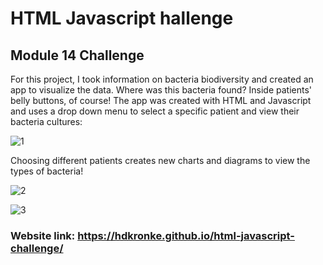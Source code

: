 # HTML Javascript hallenge
## Module 14 Challenge

For this project, I took information on bacteria biodiversity and created an app to visualize the data. Where was this bacteria found? Inside patients' belly buttons, of course!
The app was created with HTML and Javascript and uses a drop down menu to select a specific patient and view their bacteria cultures:

![1](https://github.com/hdkronke/html-javascript-challenge/assets/117773492/4050e9a3-2acb-4c47-9b0a-8177234dfbe1)

Choosing different patients creates new charts and diagrams to view the types of bacteria!

![2](https://github.com/hdkronke/html-javascript-challenge/assets/117773492/8a0e2f69-d449-4c6a-9c0d-70647a7aea88)

![3](https://github.com/hdkronke/html-javascript-challenge/assets/117773492/efb92e45-39dc-4337-9a24-98758f6ff662)

### Website link: https://hdkronke.github.io/html-javascript-challenge/
